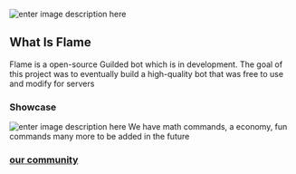 ![enter image description here](https://img.guildedcdn.com/ContentMediaGenericFiles/44baedbc803c84f9d89de2ce20de86cf-Full.webp?w=2800&h=800)
## What Is Flame

Flame is a open-source Guilded bot which is in development. The goal of this project was to eventually build a high-quality bot that was free to use
and modify for servers

### Showcase
![enter image description here](https://img.guildedcdn.com/ContentMediaGenericFiles/46d5ea982ee83befe0f0fe7662a80135-Full.webp?w=575&h=444)
We have math commands, a economy, fun commands many more to be added in the future

### [our community](https://www.guilded.gg/i/E6gNDLX2)
